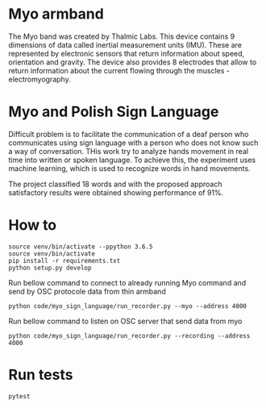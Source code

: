 
# Myo armband

The Myo band was created by Thalmic Labs. This device contains 9 dimensions
of data called inertial measurement units (IMU). These are represented
by electronic sensors that return information about speed, orientation and gravity.
The device also provides 8 electrodes that allow to return information
about the current flowing through the muscles - electromyography.

# Myo and Polish Sign Language

Difficult problem is to facilitate the communication of a deaf
person who communicates using sign language with a person who does
not know such a way of conversation. THis work try
to analyze hands movement in real time into written or spoken language.
To achieve this, the experiment uses machine learning, which is
used to recognize words in hand movements.

The project classified 18 words and with the proposed approach satisfactory
results were obtained showing performance of 91%.

# How to

```
source venv/bin/activate --ppython 3.6.5
source venv/bin/activate
pip install -r requirements.txt
python setup.py develop

```

Run bellow command to connect to already
running Myo command and send by OSC protocole data from thin armband
```
python code/myo_sign_language/run_recorder.py --myo --address 4000
```

Run bellow command to listen on OSC server that send data from myo
```
python code/myo_sign_language/run_recorder.py --recording --address 4000

```

# Run tests

```
pytest
```
